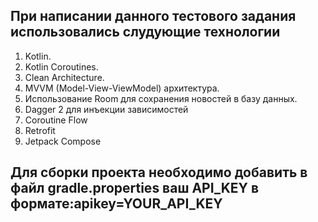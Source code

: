 ## При написании данного тестового задания использовались слудующие технологии
1. Kotlin.
2. Kotlin Coroutines.
3. Clean Architecture.
4. MVVM (Model-View-ViewModel) архитектура.
5. Использование Room для сохранения новостей в базу данных.
6. Dagger 2 для инъекции зависимостей
7. Coroutine Flow
8. Retrofit
9. Jetpack Compose

## Для сборки проекта необходимо добавить в файл gradle.properties ваш API_KEY в формате:apikey=YOUR_API_KEY
